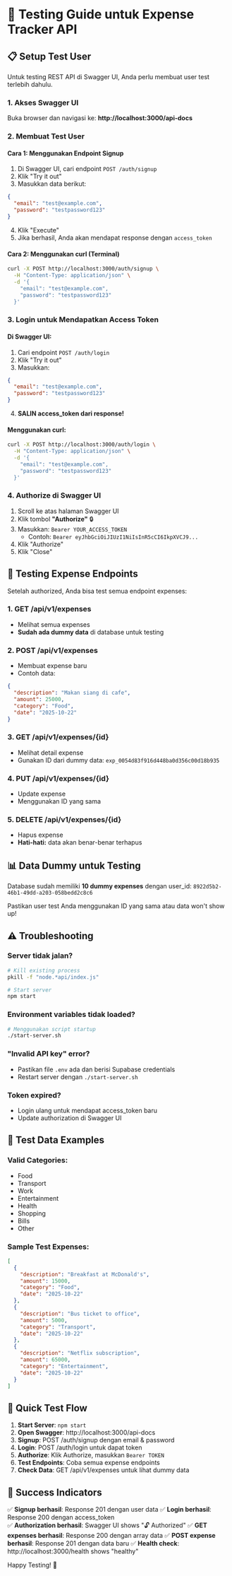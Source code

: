 # 🧪 Testing Guide untuk Expense Tracker API

## 📋 Setup Test User

Untuk testing REST API di Swagger UI, Anda perlu membuat user test terlebih dahulu.

### 1. Akses Swagger UI
Buka browser dan navigasi ke: **http://localhost:3000/api-docs**

### 2. Membuat Test User

#### Cara 1: Menggunakan Endpoint Signup
1. Di Swagger UI, cari endpoint `POST /auth/signup`
2. Klik "Try it out"
3. Masukkan data berikut:
```json
{
  "email": "test@example.com",
  "password": "testpassword123"
}
```
4. Klik "Execute"
5. Jika berhasil, Anda akan mendapat response dengan `access_token`

#### Cara 2: Menggunakan curl (Terminal)
```bash
curl -X POST http://localhost:3000/auth/signup \
  -H "Content-Type: application/json" \
  -d '{
    "email": "test@example.com",
    "password": "testpassword123"
  }'
```

### 3. Login untuk Mendapatkan Access Token

#### Di Swagger UI:
1. Cari endpoint `POST /auth/login`
2. Klik "Try it out"
3. Masukkan:
```json
{
  "email": "test@example.com",
  "password": "testpassword123"
}
```
4. **SALIN access_token dari response!**

#### Menggunakan curl:
```bash
curl -X POST http://localhost:3000/auth/login \
  -H "Content-Type: application/json" \
  -d '{
    "email": "test@example.com",
    "password": "testpassword123"
  }'
```

### 4. Authorize di Swagger UI

1. Scroll ke atas halaman Swagger UI
2. Klik tombol **"Authorize"** 🔒
3. Masukkan: `Bearer YOUR_ACCESS_TOKEN`
   - Contoh: `Bearer eyJhbGciOiJIUzI1NiIsInR5cCI6IkpXVCJ9...`
4. Klik "Authorize"
5. Klik "Close"

## 🚀 Testing Expense Endpoints

Setelah authorized, Anda bisa test semua endpoint expenses:

### 1. GET /api/v1/expenses
- Melihat semua expenses
- **Sudah ada dummy data** di database untuk testing

### 2. POST /api/v1/expenses
- Membuat expense baru
- Contoh data:
```json
{
  "description": "Makan siang di cafe",
  "amount": 25000,
  "category": "Food",
  "date": "2025-10-22"
}
```

### 3. GET /api/v1/expenses/{id}
- Melihat detail expense
- Gunakan ID dari dummy data: `exp_0054d83f916d448ba0d356c00d18b935`

### 4. PUT /api/v1/expenses/{id}
- Update expense
- Menggunakan ID yang sama

### 5. DELETE /api/v1/expenses/{id}
- Hapus expense
- **Hati-hati:** data akan benar-benar terhapus

## 📊 Data Dummy untuk Testing

Database sudah memiliki **10 dummy expenses** dengan user_id: `8922d5b2-46b1-49dd-a203-058bedd2c8c6`

Pastikan user test Anda menggunakan ID yang sama atau data won't show up!

## ⚠️ Troubleshooting

### Server tidak jalan?
```bash
# Kill existing process
pkill -f "node.*api/index.js"

# Start server
npm start
```

### Environment variables tidak loaded?
```bash
# Menggunakan script startup
./start-server.sh
```

### "Invalid API key" error?
- Pastikan file `.env` ada dan berisi Supabase credentials
- Restart server dengan `./start-server.sh`

### Token expired?
- Login ulang untuk mendapat access_token baru
- Update authorization di Swagger UI

## 🔧 Test Data Examples

### Valid Categories:
- Food
- Transport  
- Work
- Entertainment
- Health
- Shopping
- Bills
- Other

### Sample Test Expenses:
```json
[
  {
    "description": "Breakfast at McDonald's",
    "amount": 15000,
    "category": "Food",
    "date": "2025-10-22"
  },
  {
    "description": "Bus ticket to office",
    "amount": 5000,
    "category": "Transport",
    "date": "2025-10-22"
  },
  {
    "description": "Netflix subscription",
    "amount": 65000,
    "category": "Entertainment",
    "date": "2025-10-22"
  }
]
```

## 📱 Quick Test Flow

1. **Start Server**: `npm start`
2. **Open Swagger**: http://localhost:3000/api-docs
3. **Signup**: POST /auth/signup dengan email & password
4. **Login**: POST /auth/login untuk dapat token
5. **Authorize**: Klik Authorize, masukkan `Bearer TOKEN`
6. **Test Endpoints**: Coba semua expense endpoints
7. **Check Data**: GET /api/v1/expenses untuk lihat dummy data

## 🎯 Success Indicators

✅ **Signup berhasil**: Response 201 dengan user data
✅ **Login berhasil**: Response 200 dengan access_token  
✅ **Authorization berhasil**: Swagger UI shows "🔓 Authorized"
✅ **GET expenses berhasil**: Response 200 dengan array data
✅ **POST expense berhasil**: Response 201 dengan data baru
✅ **Health check**: http://localhost:3000/health shows "healthy"

Happy Testing! 🚀